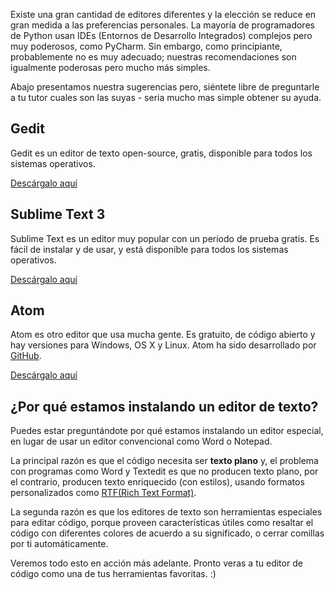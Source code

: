 Existe una gran cantidad de editores diferentes y la elección se reduce en gran medida a las preferencias personales. La mayoría de programadores de Python usan IDEs (Entornos de Desarrollo Integrados) complejos pero muy poderosos, como PyCharm. Sin embargo, como principiante, probablemente no es muy adecuado; nuestras recomendaciones son igualmente poderosas pero mucho más simples.

Abajo presentamos nuestra sugerencias pero, siéntete libre de preguntarle a tu tutor cuales son las suyas - seria mucho mas simple obtener su ayuda.

## Gedit

Gedit es un editor de texto open-source, gratis, disponible para todos los sistemas operativos.

[Descárgalo aquí](https://wiki.gnome.org/Apps/Gedit#Download)

## Sublime Text 3

Sublime Text es un editor muy popular con un período de prueba gratis. Es fácil de instalar y de usar, y está disponible para todos los sistemas operativos.

[Descárgalo aquí](https://www.sublimetext.com/3)

## Atom

Atom es otro editor que usa mucha gente. Es gratuito, de código abierto y hay versiones para Windows, OS X y Linux. Atom ha sido desarrollado por [GitHub](https://github.com/).

[Descárgalo aquí](https://atom.io/)

## ¿Por qué estamos instalando un editor de texto?

Puedes estar preguntándote por qué estamos instalando un editor especial, en lugar de usar un editor convencional como Word o Notepad.

La principal razón es que el código necesita ser **texto plano** y, el problema con programas como Word y Textedit es que no producen texto plano, por el contrario, producen texto enriquecido (con estilos), usando formatos personalizados como [RTF(Rich Text Format)](https://en.wikipedia.org/wiki/Rich_Text_Format).

La segunda razón es que los editores de texto son herramientas especiales para editar código, porque proveen características útiles como resaltar el código con diferentes colores de acuerdo a su significado, o cerrar comillas por ti automáticamente.

Veremos todo esto en acción más adelante. Pronto veras a tu editor de código como una de tus herramientas favoritas. :)